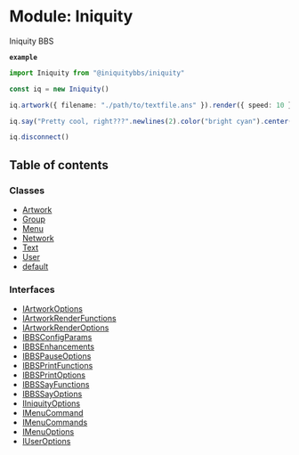 # Module: Iniquity

Iniquity BBS

**`example`**
```typescript
import Iniquity from "@iniquitybbs/iniquity"

const iq = new Iniquity()

iq.artwork({ filename: "./path/to/textfile.ans" }).render({ speed: 10 })

iq.say("Pretty cool, right???".newlines(2).color("bright cyan").center()).pause()

iq.disconnect()
```

## Table of contents

### Classes

- [Artwork](../classes/Iniquity.Artwork.md)
- [Group](../classes/Iniquity.Group.md)
- [Menu](../classes/Iniquity.Menu.md)
- [Network](../classes/Iniquity.Network.md)
- [Text](../classes/Iniquity.Text.md)
- [User](../classes/Iniquity.User.md)
- [default](../classes/Iniquity.default.md)

### Interfaces

- [IArtworkOptions](../interfaces/Iniquity.IArtworkOptions.md)
- [IArtworkRenderFunctions](../interfaces/Iniquity.IArtworkRenderFunctions.md)
- [IArtworkRenderOptions](../interfaces/Iniquity.IArtworkRenderOptions.md)
- [IBBSConfigParams](../interfaces/Iniquity.IBBSConfigParams.md)
- [IBBSEnhancements](../interfaces/Iniquity.IBBSEnhancements.md)
- [IBBSPauseOptions](../interfaces/Iniquity.IBBSPauseOptions.md)
- [IBBSPrintFunctions](../interfaces/Iniquity.IBBSPrintFunctions.md)
- [IBBSPrintOptions](../interfaces/Iniquity.IBBSPrintOptions.md)
- [IBBSSayFunctions](../interfaces/Iniquity.IBBSSayFunctions.md)
- [IBBSSayOptions](../interfaces/Iniquity.IBBSSayOptions.md)
- [IIniquityOptions](../interfaces/Iniquity.IIniquityOptions.md)
- [IMenuCommand](../interfaces/Iniquity.IMenuCommand.md)
- [IMenuCommands](../interfaces/Iniquity.IMenuCommands.md)
- [IMenuOptions](../interfaces/Iniquity.IMenuOptions.md)
- [IUserOptions](../interfaces/Iniquity.IUserOptions.md)
